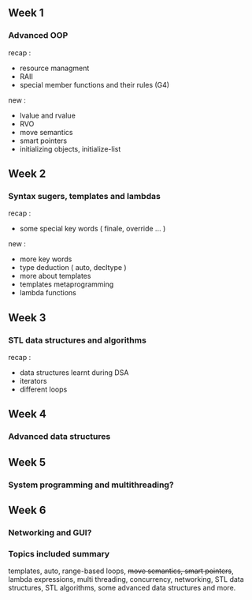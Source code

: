 ## Week 1

### Advanced OOP

recap :
- resource managment
- RAII
- special member functions and their rules (G4)

new :
- lvalue and rvalue
- RVO
- move semantics
- smart pointers
- initializing objects, initialize-list 

## Week 2

### Syntax sugers, templates and lambdas

recap :
- some special key words ( finale, override ... )

new : 
- more key words
- type deduction ( auto, decltype )
- more about templates
- templates metaprogramming
- lambda functions


## Week 3

### STL data structures and algorithms

recap :
- data structures learnt during DSA
- iterators
- different loops

## Week 4

### Advanced data structures

## Week 5

### System programming and multithreading?

## Week 6

### Networking and GUI?






### Topics included summary

templates, auto, range-based loops, ~~move semantics, smart pointers~~, lambda expressions,
multi threading, concurrency, networking, STL data structures, STL algorithms,
some advanced data structures and more.

